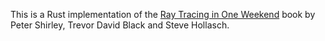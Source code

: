 This is a Rust implementation of the [Ray Tracing in One Weekend](https://raytracing.github.io/books/RayTracingInOneWeekend.html) book by Peter Shirley, Trevor David Black and Steve Hollasch.